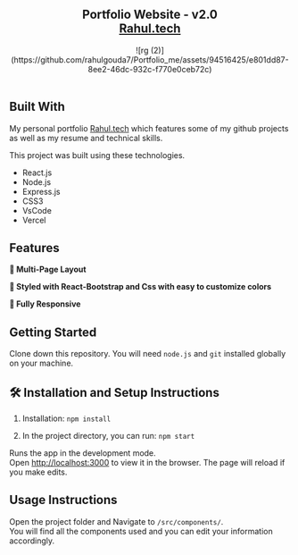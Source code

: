 <h2 align="center">
  Portfolio Website - v2.0<br/>
  <a href="https://portfolio-me-beryl.vercel.app/" target="_blank">Rahul.tech</a>
</h2>
<div align="center">
![rg (2)](https://github.com/rahulgouda7/Portfolio_me/assets/94516425/e801dd87-8ee2-46dc-932c-f770e0ceb72c)


</div>

<br/>

## Built With

My personal portfolio <a href="https://portfolio-me-beryl.vercel.app/" target="_blank">Rahul.tech</a> which features some of my github projects as well as my resume and technical skills.<br/>

This project was built using these technologies.

- React.js
- Node.js
- Express.js
- CSS3
- VsCode
- Vercel

## Features

**📖 Multi-Page Layout**

**🎨 Styled with React-Bootstrap and Css with easy to customize colors**

**📱 Fully Responsive**

## Getting Started

Clone down this repository. You will need `node.js` and `git` installed globally on your machine.

## 🛠 Installation and Setup Instructions

1. Installation: `npm install`

2. In the project directory, you can run: `npm start`

Runs the app in the development mode.\
Open [http://localhost:3000](http://localhost:3000) to view it in the browser.
The page will reload if you make edits.

## Usage Instructions

Open the project folder and Navigate to `/src/components/`. <br/>
You will find all the components used and you can edit your information accordingly.
